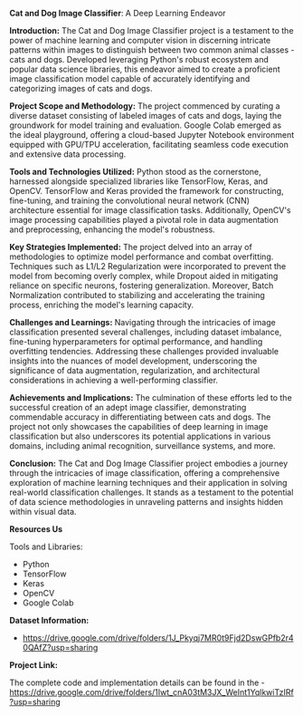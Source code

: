 
**Cat and Dog Image Classifier**: A Deep Learning Endeavor

**Introduction:**
The Cat and Dog Image Classifier project is a testament to the power of machine learning and computer vision in discerning intricate patterns within images to distinguish between two common animal classes - cats and dogs. Developed leveraging Python's robust ecosystem and popular data science libraries, this endeavor aimed to create a proficient image classification model capable of accurately identifying and categorizing images of cats and dogs.

**Project Scope and Methodology:**
The project commenced by curating a diverse dataset consisting of labeled images of cats and dogs, laying the groundwork for model training and evaluation. Google Colab emerged as the ideal playground, offering a cloud-based Jupyter Notebook environment equipped with GPU/TPU acceleration, facilitating seamless code execution and extensive data processing.

**Tools and Technologies Utilized:**
Python stood as the cornerstone, harnessed alongside specialized libraries like TensorFlow, Keras, and OpenCV. TensorFlow and Keras provided the framework for constructing, fine-tuning, and training the convolutional neural network (CNN) architecture essential for image classification tasks. Additionally, OpenCV's image processing capabilities played a pivotal role in data augmentation and preprocessing, enhancing the model's robustness.

**Key Strategies Implemented:**
The project delved into an array of methodologies to optimize model performance and combat overfitting. Techniques such as L1/L2 Regularization were incorporated to prevent the model from becoming overly complex, while Dropout aided in mitigating reliance on specific neurons, fostering generalization. Moreover, Batch Normalization contributed to stabilizing and accelerating the training process, enriching the model's learning capacity.

**Challenges and Learnings:**
Navigating through the intricacies of image classification presented several challenges, including dataset imbalance, fine-tuning hyperparameters for optimal performance, and handling overfitting tendencies. Addressing these challenges provided invaluable insights into the nuances of model development, underscoring the significance of data augmentation, regularization, and architectural considerations in achieving a well-performing classifier.

**Achievements and Implications:**
The culmination of these efforts led to the successful creation of an adept image classifier, demonstrating commendable accuracy in differentiating between cats and dogs. The project not only showcases the capabilities of deep learning in image classification but also underscores its potential applications in various domains, including animal recognition, surveillance systems, and more.

**Conclusion:**
The Cat and Dog Image Classifier project embodies a journey through the intricacies of image classification, offering a comprehensive exploration of machine learning techniques and their application in solving real-world classification challenges. It stands as a testament to the potential of data science methodologies in unraveling patterns and insights hidden within visual data.

**Resources Us**

Tools and Libraries:
- Python
- TensorFlow
- Keras
- OpenCV
- Google Colab

**Dataset Information:**
- https://drive.google.com/drive/folders/1J_Pkyqj7MR0t9Fjd2DswGPfb2r40QAfZ?usp=sharing

**Project Link:**

The complete code and implementation details can be found in the - https://drive.google.com/drive/folders/1Iwt_cnA03tM3JX_WeInt1YqlkwiTzIRf?usp=sharing

